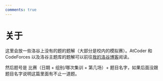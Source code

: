 ```yaml
---
comments: true
---
```


# 关于

这里会放一些洛谷上没有的题的题解（大部分是校内的模拟赛）。AtCoder 和 CodeForces 以及洛谷主题库的题解可以前往[我的洛谷博客](https://www.luogu.com.cn/blog/six-floor-slip-liu/)阅读。

然后题号是 比赛（日期 + 组别/哪次集训 + 第几场）+ 题目名字，如果后面没跟题目名字说明这篇里面有不止一道题。